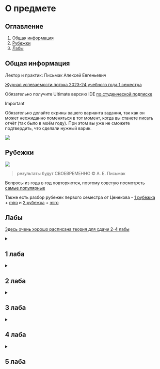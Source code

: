 # О предмете

## Оглавление
1. [Общая информация](#info)
2. [Рубежки](#rubez)
3. [Лабы](#labs)

## Общая информация <a name="info"></a>
Лектор и практик: Письмак Алексей Евгеньевич

[Журнал успеваемости потока 2023-24 учебного года 1 семестра](https://docs.google.com/spreadsheets/d/1dMRvYwRp3Lhy6IT5mbjdaplId9xB99b_9NijSpF7iJI/edit#gid=2120352098)

Обязательно получите Ultimate версию IDE [по студенческой подписке](https://github.com/Imtjl/1st-year-guide/blob/main/PROG/Jet_brains.pdf)
> [!IMPORTANT]
> Обязательно делайте скрины вашего варианта задания, так как он может неожиданно поменяться в тот момент, когда вы станете писать отчёт (так было в моём году). При этом вы уже не сможете подтвердить, что сделали нужный варик.

![](https://i.imgur.com/1S6nxuu.gif)

## Рубежки <a name="rubez"></a>

![](https://i.imgur.com/WtM3fSA.jpg)

> результаты будут СВОЕВРЕМЕННО
> ©️ А. Е. Письмак

Вопросы из года в год повторяются, поэтому советую посмотреть [самые популярные](./Рубежки/)

Также есть разбор рубежек первого семестра от Ценекова - [1 рубежка](https://www.youtube.com/watch?v=mDfz0MojoM4) + [miro](https://www.youtube.com/watch?v=mDfz0MojoM4) и [2 рубежка](https://www.youtube.com/watch?v=bZP948U9VTw) + [miro](https://miro.com/app/board/uXjVP4NqLxI=/)

## Лабы <a name="labs"></a>
[Здесь очень хорошо расписана теория для сдачи 2-4 лабы](https://github.com/exception-s/course1) 

<details>
<summary><h2>1 лаба</h2></summary>

Данная лаба ориентирована на изучение синтаксиса. Если вы до этого немного прогали, то будет легко.

Для сдачи/выполнения:
- [Другие утилиты + байт-код](http://ivanbabanin.blogspot.com/2013/10/jdk.html)
- В строке ```String str = String.format("%7.4f ", c[i][j]);``` 7 - количество символов, выделенных на данное число при выводе, 4 - число цифр после запятой в каждом числе. 
- Если попросят представить в экспоненциальной форме или просто будут получаться огромные числа, то замените f на e. 
- Надо уметь объяснить, откуда появляются None и Infinity (приколы с математическими операциями).
</details>


<details>
<summary><h2>2 лаба</h2></summary>

[Полезное видео](https://www.youtube.com/watch?v=9SQm6IsKJuo), в котором многое поясняется.

Следует пользоваться второй ссылкой с сайта se.ifmo.ru -  http://pokemondb.net.
Там подробно расписано про все атаки (их тип и что они делают) и характеристики покемонов.
После того, как вы разберётесь с типами и характеристиками идите в [документацию](https://se.ifmo.ru/~tony/doc/) и пытайтесь понять, как реализовать каждую атаку.
Вся информация, которая вам нужна отмечена на скринах.

<div>
<img src="https://i.imgur.com/gU8EqdB.png" width=57% align="middle">
<img src="https://i.imgur.com/ui7nqbD.png" width=40% align="middle">
</div>

> 1 скрин - любая атака, 2 скрин - любой покемон

Сборку можно провести на helios следующим образом (в cmd windows не получится). Соответственно пути надо подставить свои.
```
export CLASSPATH=./lib/Pokemon.jar:./src:./src/info/Moves/PhysicalMoves:./src/info/Moves/StatusMoves./src/info/Moves/SpecialMoves./src/info/Pokemons:./src/info/Main
javac -d out src/info/Main.java
jar cfm Main.jar src/META-INF/MANIFEST.MF -C out . -C lib Pokemon.jar
java -jar Main.jar
```

Скорее всего вопросы будут заданы, основываясь на вашем коде, поэтому когда вас попросят открыть какую-нибудь атаку, лучше не открывать что-то очень сложное. 

Популярные вопросы:
- [Какие компоненты класса не наследуются?](https://translated.turbopages.org/proxy_u/en-ru.ru.a8bde27f-6570d643-f0b00af1-74722d776562/https/stackoverflow.com/questions/23103498/which-members-are-not-inherited-in-a-child-class)
- [конструктор, автогенерируемый конструктор](https://javarush.com/groups/posts/1391-konstruktorih-klassov-java-jdk-15)
- [блок инициализации](https://vertex-academy.com/tutorials/ru/bloki-inicializacii-v-java-chast-1/)
- [теория по всему остальному](https://github.com/exception-s/course1?tab=readme-ov-file#%D0%BB%D0%B0%D0%B1%D0%BE%D1%80%D0%B0%D1%82%D0%BE%D1%80%D0%BD%D0%B0%D1%8F-%D1%80%D0%B0%D0%B1%D0%BE%D1%82%D0%B0-2)

Возможные доп. задания:
- При перемещении jar-файла он перестаёт запускаться (т.к. в нём находятся зависимости), решить эту проблему. При сборке jar-ника в него надо класть не Pokemon.jar, а разархивированные данные.
```
jar xf lib/Pokemon.jar
jar cfm Main.jar src/META-INF/MANIFEST.MF -C out . -C . ru (вместо 3-ей строки при сборке)
```
- При нажатии Ctrl+C бой прекращается (так и должно быть), при этом надо вывести фразу "Покемон умер". Надо дописать такую строку перед созданием всех покемонов в Main.java:
```
Runtime.getRuntime().addShutdownHook(new Thread(() -> {
    System.out.println("Я УМИРАААААААЮ!!!!");
}));
```
</details>

<details>
<summary><h2>3 лаба</h2></summary>

[Рофлогайд на эту лабу](https://www.youtube.com/watch?v=uZqMHOLqBsA&t=144s)

Uml лучше всего писать в IntelliJ IDEA Ultimate ([получить можно по студенческой подписке](https://github.com/Imtjl/1st-year-guide/blob/main/PROG/Jet_brains.pdf)).
Другой вариант - скачать jar-ник plantuml с [сайта](https://plantuml.com/ru/download) и запускать его через командную строку с txt-файлом, как аргументом.

Для сдачи/выполнения:
- [про equals](https://www.techiedelight.com/override-equals-hashcode-method-java/)
- [про hashCode](https://www.baeldung.com/java-hashcode) и [методы его реализации](https://habr.com/ru/companies/vk/articles/321306/)
- [SOLID](https://allineed.ru/development/java-development/82-java-solid-principles)
- [интерфейсы по умолчанию](https://metanit.com/java/tutorial/3.7.php)
- [теория по всему остальному](https://github.com/exception-s/course1?tab=readme-ov-file#%D0%BB%D0%B0%D0%B1%D0%BE%D1%80%D0%B0%D1%82%D0%BE%D1%80%D0%BD%D0%B0%D1%8F-%D1%80%D0%B0%D0%B1%D0%BE%D1%82%D0%B0-3)

</details>

<details>
<summary><h2>4 лаба</h2></summary>

Для сдачи/выполнения:
- [теория](https://github.com/exception-s/course1?tab=readme-ov-file#%D0%BB%D0%B0%D0%B1%D0%BE%D1%80%D0%B0%D1%82%D0%BE%D1%80%D0%BD%D0%B0%D1%8F-%D1%80%D0%B0%D0%B1%D0%BE%D1%82%D0%B0-4)

</details>

<details>
<summary><h2>5 лаба</h2></summary>

Для сдачи/выполнения:
- [гайд от Ценекова](https://vk.com/@dim0n4eg-laboratornye-5-8-po-programmirovaniu-ili-kak-sekonomit-10k)

</details>

